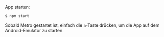 App starten:

```bash
$ npm start
```

Sobald Metro gestartet ist, einfach die `a`-Taste drücken, 
um die App auf dem Android-Emulator zu starten.
